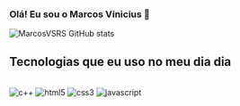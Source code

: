 ### Olá! Eu sou o Marcos Vinicius 👋
![MarcosVSRS GitHub stats](https://github-readme-stats.vercel.app/api?username=MarcosVCRS&show_icons=true&theme=dracula)

## Tecnologias que eu uso no meu dia dia

<div style="display: inline_block"><br/>
  <img aling="center" alt="c++" src="https://img.shields.io/badge/C%2B%2B-00599C?style=for-the-badge&logo=c%2B%2B&logoColor=white" />
  <img aling="center" alt="html5" src="https://img.shields.io/badge/HTML5-E34F26?style=for-the-badge&logo=html5&logoColor=white" />
  <img aling="center" alt="css3" src="https://img.shields.io/badge/CSS3-1572B6?style=for-the-badge&logo=css3&logoColor=white" />
  <img aling="center" alt="javascript" src="https://img.shields.io/badge/JavaScript-F7DF1E?style=for-the-badge&logo=javascript&logoColor=black" />
</div>


